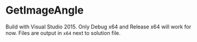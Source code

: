 # GetImageAngle

Build with Visual Studio 2015. Only Debug x64 and Release x64 will work for now. Files are output in `x64` next to solution file. 
